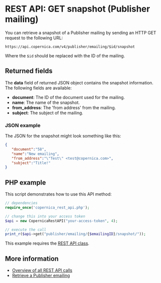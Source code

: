 # REST API: GET snapshot (Publisher mailing)

You can retrieve a snapshot of a Publisher mailing by sending an HTTP GET request to the following URL:

`https://api.copernica.com/v4/publisher/emailing/$id/snapshot`

Where the `$id` should be replaced with the ID of the mailing.

## Returned fields

The **data** field of returned JSON object contains the snapshot information. 
The following fields are available:

* **document**: The ID of the document used for the mailing.
* **name**: The name of the snapshot.
* **from_address**: The 'from address' from the mailing.
* **subject**: The subject of the mailing.

### JSON example

The JSON for the snapshot might look something like this:

```json
{  
   "document":"58",
   "name":"New emailing",
   "from_address":"\"Test\" <test@copernica.com>",
   "subject":"Title!"
}
```

## PHP example

This script demonstrates how to use this API method:

```php
// dependencies
require_once('copernica_rest_api.php');

// change this into your access token
$api = new CopernicaRestAPI("your-access-token", 4);

// execute the call
print_r($api->get("publisher/emailing/{$emailingID}/snapshot/"));
```

This example requires the [REST API class](./rest-php).

## More information 

* [Overview of all REST API calls](./rest-api)
* [Retrieve a Publisher emailing](./rest-get-publisher-emailing)


